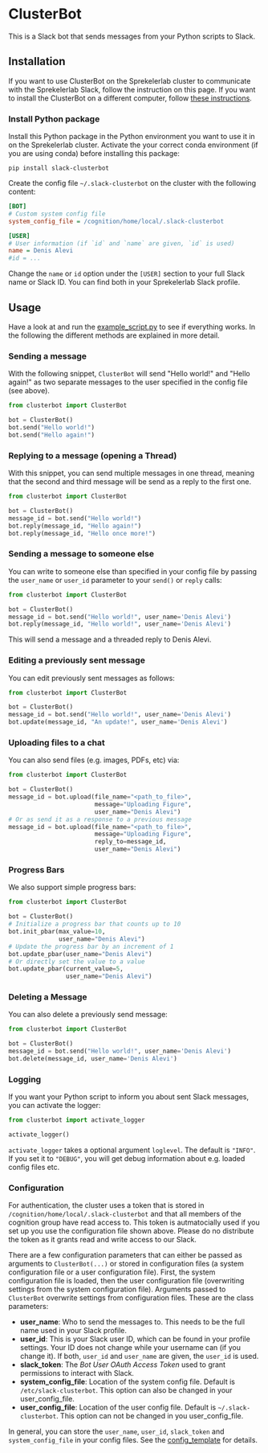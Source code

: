 # ClusterBot
This is a Slack bot that sends messages from your Python scripts to Slack.

## Installation
If you want to use ClusterBot on the Sprekelerlab cluster to
communicate with the Sprekelerlab Slack, follow
the instruction on this page. If you want to install the ClusterBot on a
different computer, follow [these instructions](https://github.com/sprekelerlab/slack-clusterbot/wiki/Installation).

### Install Python package
Install this Python package in the Python environment you want to use it in
on the Sprekelerlab cluster. Activate the your correct conda environment (if
you are using conda) before installing this package:
```
pip install slack-clusterbot
```

Create the config file `~/.slack-clusterbot` on the cluster with the following
content:
```ini
[BOT]
# Custom system config file
system_config_file = /cognition/home/local/.slack-clusterbot

[USER]
# User information (if `id` and `name` are given, `id` is used)
name = Denis Alevi
#id = ...
```
Change the `name` or `id` option under the `[USER]` section to your full Slack
name or Slack ID. You can find both in your Sprekelerlab Slack profile.


## Usage

Have a look at and run the [example_script.py](example_script.py) to see if
everything works. In the following the different methods are explained in more
detail.

### Sending a message
With the following snippet, `ClusterBot` will send "Hello world!" and "Hello
again!" as two separate messages to the user specified in the config file (see
above).
```python
from clusterbot import ClusterBot

bot = ClusterBot()
bot.send("Hello world!")
bot.send("Hello again!")
```

### Replying to a message (opening a Thread)
With this snippet, you can send multiple messages in one thread, meaning
that the second and third message will be send as a reply to the first one.
```python
from clusterbot import ClusterBot

bot = ClusterBot()
message_id = bot.send("Hello world!")
bot.reply(message_id, "Hello again!")
bot.reply(message_id, "Hello once more!")
```

### Sending a message to someone else
You can write to someone else than specified in your config file by passing
the ``user_name`` or ``user_id`` parameter to your ``send()`` or ``reply``
calls:
```python
from clusterbot import ClusterBot

bot = ClusterBot()
message_id = bot.send("Hello world!", user_name='Denis Alevi')
bot.reply(message_id, "Hello world!", user_name='Denis Alevi')
```
This will send a message and a threaded reply to Denis Alevi.

### Editing a previously sent message
You can edit previously sent messages as follows:

```python
from clusterbot import ClusterBot

bot = ClusterBot()
message_id = bot.send("Hello world!", user_name='Denis Alevi')
bot.update(message_id, "An update!", user_name='Denis Alevi')
```

### Uploading files to a chat
You can also send files (e.g. images, PDFs, etc) via:

```python
from clusterbot import ClusterBot

bot = ClusterBot()
message_id = bot.upload(file_name="<path_to_file>",
                        message="Uploading Figure",
                        user_name="Denis Alevi")
# Or as send it as a response to a previous message
message_id = bot.upload(file_name="<path_to_file>",
                        message="Uploading Figure",
                        reply_to=message_id,
                        user_name="Denis Alevi")
```

### Progress Bars

We also support simple progress bars:

```python
from clusterbot import ClusterBot

bot = ClusterBot()
# Initialize a progress bar that counts up to 10
bot.init_pbar(max_value=10,
              user_name="Denis Alevi")
# Update the progress bar by an increment of 1
bot.update_pbar(user_name="Denis Alevi")
# Or directly set the value to a value
bot.update_pbar(current_value=5,
                user_name="Denis Alevi")
```

### Deleting a Message

You can also delete a previously send message:

```python
from clusterbot import ClusterBot

bot = ClusterBot()
message_id = bot.send("Hello world!", user_name='Denis Alevi')
bot.delete(message_id, user_name='Denis Alevi')
```

### Logging
If you want your Python script to inform you about sent Slack messages, you
can activate the logger:
```python
from clusterbot import activate_logger

activate_logger()
```
``activate_logger`` takes a optional argument ``loglevel``. The default is
`"INFO"`. If you set it to `"DEBUG"`, you will get debug information about
e.g. loaded config files etc.


### Configuration

For authentication, the cluster uses a token that is stored in
`/cognition/home/local/.slack-clusterbot` and that all members of the
cognition group have read access to. This token is autmatocially used if you
set up you use the configuration file shown above. Please do no
distribute the token as it grants read and write access to our Slack.

There are a few configuration parameters that can either be passed as
arguments to `ClusterBot(...)` or stored in configuration files (a system
configuration file or a user configuration file). First, the system
configuration file is loaded, then the user configuration file (overwriting
settings from the system configuration file). Arguments passed to `ClusterBot`
overwrite settings from configuration files. These are the class parameters:
- **user_name**: Who to send the messages to. This needs to be the full name
  used in your Slack profile.
- **user_id**: This is your Slack user ID, which can be found in your profile
  settings. Your ID does not change while your username can (if you change
  it). If both, `user_id` and `user_name` are given, the `user_id` is used.
- **slack_token**: The *Bot User OAuth Access Token* used to grant permissions
  to interact with Slack.
- **system_config_file**: Location of the system config file. Default is
  `/etc/slack-clusterbot`. This option can also be changed in your
  user_config_file.
- **user_config_file**: Location of the user config file. Default is
  `~/.slack-clusterbot`. This option can not be changed in you
  user_config_file.

In general, you can store the `user_name`, `user_id`, `slack_token` and
`system_config_file` in your config files. See the
[config_template](config_template) for details.
